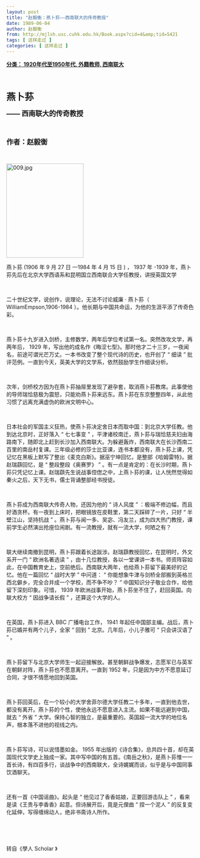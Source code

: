 ```yaml
---
layout: post
title: "赵毅衡：燕卜荪——西南联大的传奇教授"
date: 1989-06-04
author: 赵毅衡
from: http://mjlsh.usc.cuhk.edu.hk/Book.aspx?cid=4&amp;tid=5421
tags: [ 这样走过 ]
categories: [ 这样走过 ]
---
```


<div style="margin: 15px 10px 10px 0px;">
<div>
<span id="ctl00_ContentPlaceHolder1_chapter1_SubjectLabel" style="font-weight:bold;text-decoration:underline;">
   分类： 1920年代至1950年代, 外籍教师, 西南联大
  </span>
</div>
<p class="p1">
<b>
<font size="5">
<span class="s1">
</span>
<br/>
</font>
</b>
</p>
<p class="p2">
<span class="s1">
<b>
<font size="5">
     燕卜荪
    </font>
</b>
</span>
</p>
<p class="p2">
<b>
<font size="4">
<span class="s2">
     ——
    </span>
<span class="s1">
     西南联大的传奇教授
    </span>
</font>
</b>
</p>
<p class="p1">
<b>
<font size="4">
<span class="s1">
</span>
<br/>
</font>
</b>
</p>
<p class="p2">
<span class="s1">
<b>
<font size="4">
     作者：赵毅衡
    </font>
</b>
</span>
</p>
<p class="p1">
<span class="s1">
</span>
<br/>
</p>
<p class="p3">
<span class="s1">
<img alt="009.jpg" border="0" height="248" src="http://mjlsh.usc.cuhk.edu.hk/medias/contents/5421/009.jpg" width="203"/>
</span>
</p>
<p class="p2">
<span class="s1">
   燕卜荪
  </span>
<span class="s2">
   (1906
  </span>
<span class="s1">
   年
  </span>
<span class="s2">
   9
  </span>
<span class="s1">
   月
  </span>
<span class="s2">
   27
  </span>
<span class="s1">
   日
  </span>
<span class="s2">
   —1984
  </span>
<span class="s1">
   年
  </span>
<span class="s2">
   4
  </span>
<span class="s1">
   月
  </span>
<span class="s2">
   15
  </span>
<span class="s1">
   日
  </span>
<span class="s2">
   )
  </span>
<span class="s1">
   ，
  </span>
<span class="s2">
   1937
  </span>
<span class="s1">
   年
  </span>
<span class="s2">
   -1939
  </span>
<span class="s1">
   年，燕卜荪先后在北京大学西语系和昆明国立西南联合大学任教授，讲授英国文学
  </span>
</p>
<p class="p1">
<span class="s1">
</span>
<br/>
</p>
<p class="p2">
<span class="s1">
   二十世纪文学，说创作，说理论，无法不讨论威廉
  </span>
<span class="s2">
   ·
  </span>
<span class="s1">
   燕卜荪（
  </span>
<span class="s2">
   WilliamEmpson,1906-1984
  </span>
<span class="s1">
   ）。他长期与中国共命运，为他的生涯平添了传奇色彩。
  </span>
</p>
<p class="p1">
<span class="s1">
</span>
<br/>
</p>
<p class="p2">
<span class="s1">
   燕卜荪十九岁进入剑桥，主修数学，两年后学位考试第一名。突然改攻文学，再两年后，
  </span>
<span class="s2">
   1929
  </span>
<span class="s1">
   年，写出他的成名作《晦涩七型》。那时他才二十三岁，一夜闻名，前途可谓光芒万丈。一本书改变了整个现代诗的历史，也开创了
  </span>
<span class="s2">
   “
  </span>
<span class="s1">
   细读
  </span>
<span class="s2">
   ”
  </span>
<span class="s1">
   批评范例。一直到今天，英美大学的文学系，依然鼓励学生作细读分析。
  </span>
</p>
<p class="p1">
<span class="s1">
</span>
<br/>
</p>
<p class="p2">
<span class="s1">
   次年，剑桥校方因为在燕卜荪抽屉里发现了避孕套，取消燕卜荪教席。此事使他的导师瑞恰慈极为震怒，只能劝燕卜荪来远东。燕卜荪在东京整整四年，从此他习惯了远离充满虚伪的欧洲文明中心。
  </span>
</p>
<p class="p1">
<span class="s1">
</span>
<br/>
</p>
<p class="p2">
<span class="s1">
   日本社会的军国主义狂热，使燕卜荪决定舍日本而取中国：到北京大学任教。他到达北京时，正好落入
  </span>
<span class="s2">
   “
  </span>
<span class="s1">
   七七事变
  </span>
<span class="s2">
   ”
  </span>
<span class="s1">
   ，平津诸校南迁，燕卜荪与瑞恰慈夫妇由海路南下，随即北上赶到长沙加入西南联大。为躲避轰炸，西南联大在长沙西南二百里的南岳村复课。三年级必修的莎士比亚课，连书本都没有，燕卜荪上课，凭记忆在黑板上默写了整出《麦克白斯》。据巫宁坤回忆，是整部《哈姆雷特》。据赵瑞蕻回忆，是
  </span>
<span class="s2">
   “
  </span>
<span class="s1">
   整段整段《奥赛罗》
  </span>
<span class="s2">
   ”
  </span>
<span class="s1">
   。有一点是肯定的：在长沙时期，燕卜荪只凭记忆上课。赵瑞蕻先生说战事倥偬之中，上燕卜荪的课，让人恍然觉得如秦火之后，天下无书，儒士背诵整部经书授徒。
  </span>
</p>
<p class="p1">
<span class="s1">
</span>
<br/>
</p>
<p class="p2">
<span class="s1">
   燕卜荪成为西南联大传奇人物，还因为他的
  </span>
<span class="s2">
   “
  </span>
<span class="s1">
   诗人风度
  </span>
<span class="s2">
   ”
  </span>
<span class="s1">
   ：极端不修边幅，而且好酒贪杯。有一夜到上床时，把眼镜放在皮鞋里，第二天踩碎了一片，只好
  </span>
<span class="s2">
   “
  </span>
<span class="s1">
   半壁江山，坚持抗战
  </span>
<span class="s2">
   ”
  </span>
<span class="s1">
   。燕卜荪与闻一多、吴宓、冯友兰，成为四大热门教授，课前学生必然演出抢座位闹剧。有一流教授，就有一流大学，何陋之有？
  </span>
</p>
<p class="p1">
<span class="s1">
</span>
<br/>
</p>
<p class="p2">
<span class="s1">
   联大继续南撤到昆明，燕卜荪跟着长途跋涉。赵瑞蕻教授回忆，在昆明时，外文系开一门
  </span>
<span class="s2">
   “
  </span>
<span class="s1">
   欧洲名著选读
  </span>
<span class="s2">
   ”
  </span>
<span class="s1">
   ，由十几位教授，各以一堂课讲一本书。师资阵容如此，在中国教育史上，空前绝后。西南联大两年，也给燕卜荪留下最美好的记忆。他在一篇回忆
  </span>
<span class="s2">
   “
  </span>
<span class="s1">
   战时大学
  </span>
<span class="s2">
   ”
  </span>
<span class="s1">
   中问道：
  </span>
<span class="s2">
   “
  </span>
<span class="s1">
   你能想象牛津与剑桥全部搬到英格兰西北僻乡，完全合并成一个学校，而不争不吵？
  </span>
<span class="s2">
   ”
  </span>
<span class="s1">
   中国知识分子敬业合作，给他留下深刻印象。可惜，
  </span>
<span class="s2">
   1939
  </span>
<span class="s1">
   年欧洲战事开始，燕卜荪坐不住了，赶回英国。向联大校方
  </span>
<span class="s2">
   “
  </span>
<span class="s1">
   因战争请长假
  </span>
<span class="s2">
   ”
  </span>
<span class="s1">
   ，还算这个大学的人。
  </span>
</p>
<p class="p1">
<span class="s1">
</span>
<br/>
</p>
<p class="p2">
<span class="s1">
   在英国，燕卜荪进入
  </span>
<span class="s2">
   BBC
  </span>
<span class="s1">
   广播电台工作，
  </span>
<span class="s2">
   1941
  </span>
<span class="s1">
   年起任中国部主编。战后，燕卜荪已婚并有两个儿子，全家
  </span>
<span class="s2">
   “
  </span>
<span class="s1">
   回到
  </span>
<span class="s2">
   ”
  </span>
<span class="s1">
   北京。几年后，小儿子雅可
  </span>
<span class="s2">
   “
  </span>
<span class="s1">
   只会讲汉语了
  </span>
<span class="s2">
   ”
  </span>
<span class="s1">
   。
  </span>
</p>
<p class="p1">
<span class="s1">
</span>
<br/>
</p>
<p class="p2">
<span class="s1">
   燕卜荪留下与北京大学师生一起迎接解放。甚至朝鲜战争爆发，志愿军已与英军在朝鲜对阵，燕卜荪也不愿意离开。一直到
  </span>
<span class="s2">
   1952
  </span>
<span class="s1">
   年，只是因为中方不愿意延订合同，才很不情愿地回到英国。
  </span>
</p>
<p class="p1">
<span class="s1">
</span>
<br/>
</p>
<p class="p2">
<span class="s1">
   燕卜荪回英后，在一个较小的大学舍菲尔德大学任教二十多年，一直到他去世，都没有离开。燕卜荪的个性，使他永远不愿意进入主流。如果不能远避到中国，就去
  </span>
<span class="s2">
   “
  </span>
<span class="s1">
   外省
  </span>
<span class="s2">
   ”
  </span>
<span class="s1">
   大学。保持心智的独立，是最重要的。英国超一流大学的地位名声，根本落不进他的视线之内。
  </span>
</p>
<p class="p1">
<span class="s1">
</span>
<br/>
</p>
<p class="p2">
<span class="s1">
   燕卜荪写诗，可以说惜墨如金。
  </span>
<span class="s2">
   1955
  </span>
<span class="s1">
   年出版的《诗合集》，总共四十首，却在英国现代文学史上独成一家。其中写中国的有五首。《南岳之秋》，是燕卜荪惟一一首长诗，有四百多行，谈战争中的西南联大，全诗娓娓而谈，似乎是与中国同事饮酒聊天。
  </span>
</p>
<p class="p1">
<span class="s1">
</span>
<br/>
</p>
<p class="p2">
<span class="s1">
   还有一首《中国谣曲》。起头是
  </span>
<span class="s2">
   “
  </span>
<span class="s1">
   他见过了香香姑娘，正要回游击队上
  </span>
<span class="s2">
   ”
  </span>
<span class="s1">
   ，看来是读《王贵与李香香》起意。但诗展开后，竟是元俚曲
  </span>
<span class="s2">
   “
  </span>
<span class="s1">
   捏一个泥人
  </span>
<span class="s2">
   ”
  </span>
<span class="s1">
   的反复变化延伸，写得缠绵动人，绝非书斋诗人所作。
  </span>
</p>
<p class="p1">
<span class="s1">
</span>
<br/>
</p>
<p class="p1">
<span class="s1">
</span>
<br/>
</p>
<p class="p3">
<span class="s3">
   转自《學人
  </span>
<span class="s1">
   Scholar
  </span>
<span class="s3">
   》
  </span>
</p>
</div>
